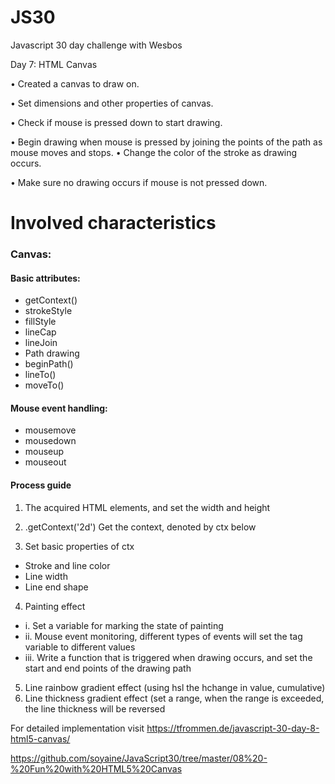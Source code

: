 
# JS30
Javascript 30 day challenge with Wesbos

Day 7: HTML Canvas

•	Created a canvas to draw on.

•	Set dimensions and other properties of canvas.

•	Check if mouse is pressed down to start drawing.

•	Begin drawing when mouse is pressed by joining the points of the path as mouse moves and stops.
•	Change the color of the stroke as drawing occurs.

•	Make sure no drawing occurs if mouse is not pressed down.


# Involved characteristics
### Canvas:

#### Basic attributes:
  * getContext()
  * strokeStyle
  * fillStyle
  * lineCap
  * lineJoin
  * Path drawing
  * beginPath()
  * lineTo()
  * moveTo()
#### Mouse event handling:

  * mousemove
  * mousedown
  * mouseup
  * mouseout
  #### Process guide
1. The acquired HTML <canvas>elements, and set the width and height
  
2. .getContext('2d') Get the context, denoted by ctx below
  
3. Set basic properties of ctx
  * Stroke and line color
  * Line width
  * Line end shape
  
4. Painting effect
  * i. Set a variable for marking the state of painting
  * ii. Mouse event monitoring, different types of events will set the tag variable to         different values
  * iii. Write a function that is triggered when drawing occurs, and set the start and end points of the drawing path
5. Line rainbow gradient effect (using hsl the hchange in value, cumulative)
6. Line thickness gradient effect (set a range, when the range is exceeded, the line thickness will be reversed

  For detailed implementation visit https://tfrommen.de/javascript-30-day-8-html5-canvas/
  
https://github.com/soyaine/JavaScript30/tree/master/08%20-%20Fun%20with%20HTML5%20Canvas
